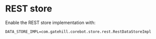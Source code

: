 # REST store

Enable the REST store implementation with:

    DATA_STORE_IMPL=com.gatehill.corebot.store.rest.RestDataStoreImpl
